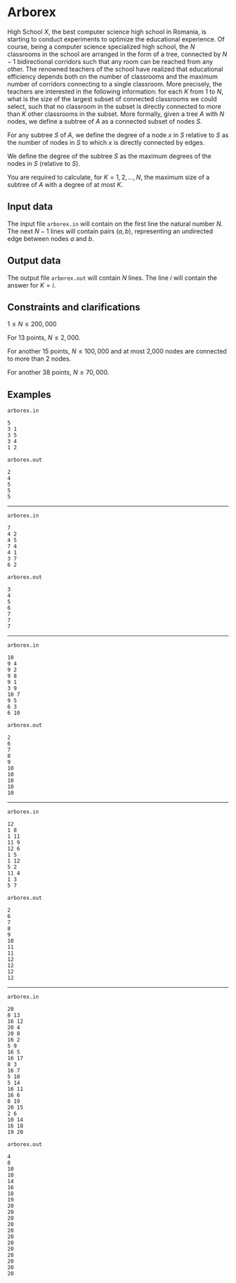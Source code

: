 # Arborex

High School $X$, the best computer science high school in Romania, is starting to conduct experiments to optimize the educational experience. Of course, being a computer science specialized high school, the $N$ classrooms in the school are arranged in the form of a tree, connected by $N - 1$ bidirectional corridors such that any room can be reached from any other. The renowned teachers of the school have realized that educational efficiency depends both on the number of classrooms and the maximum number of corridors connecting to a single classroom. More precisely, the teachers are interested in the following information: for each $K$ from $1$ to $N$, what is the size of the largest subset of connected classrooms we could select, such that no classroom in the subset is directly connected to more than $K$ other classrooms in the subset. More formally, given a tree $A$ with $N$ nodes, we define a subtree of $A$ as a connected subset of nodes $S$. 

For any subtree $S$ of $A$, we define the degree of a node $x$ in $S$ relative to $S$ as the number of nodes in $S$ to which $x$ is directly connected by edges.

We define the degree of the subtree $S$ as the maximum degrees of the nodes in $S$ (relative to $S$).

You are required to calculate, for $K = 1, 2, \dots, N$, the maximum size of a subtree of $A$ with a degree of at most $K$.

## Input data

The input file `arborex.in` will contain on the first line the natural number $N$. The next $N - 1$ lines will contain pairs $(a, b)$, representing an undirected edge between nodes $a$ and $b$.

## Output data

The output file `arborex.out` will contain $N$ lines. The line $i$ will contain the answer for $K = i$.

## Constraints and clarifications

$1 \leq N \leq 200,000$

For 13 points, $N \leq 2,000$.

For another 15 points, $N \leq 100,000$ and at most 2,000 nodes are connected to more than 2 nodes.

For another 38 points, $N \leq 70,000$.

## Examples

`arborex.in`
```
5
3 1
3 5
3 4
1 2
```

`arborex.out`
```
2
4
5
5
5
```
---

`arborex.in`
```
7
4 2
4 5
7 4
4 1
3 7
6 2
```

`arborex.out`
```
3
4
5
6
7
7
7
```
---

`arborex.in`
```
10
9 4
9 2
9 8
9 1
3 9
10 7
9 5
6 3
6 10
```

`arborex.out`
```
2
6
7
8
9
10
10
10
10
10
```
---

`arborex.in`
```
12
1 8
1 11
11 9
12 6
1 5
1 12
5 2
11 4
1 3
5 7
```

`arborex.out`
```
2
6
7
8
9
10
11
11
12
12
12
12
```
---

`arborex.in`
```
20
8 13
16 12
20 4
20 8
16 2
5 9
16 5
16 17
8 3
16 7
5 10
5 14
16 11
16 6
8 19
20 15
2 6
10 14
16 18
19 20
```

`arborex.out`
```
4
8
10
10
14
16
18
19
20
20
20
20
20
20
20
20
20
20
20
20
```